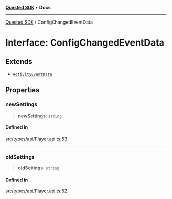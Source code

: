 [**Quested SDK**](../README.md) • **Docs**

***

[Quested SDK](../README.md) / ConfigChangedEventData

# Interface: ConfigChangedEventData

## Extends

- [`ActivityEventData`](ActivityEventData.md)

## Properties

### newSettings

> **newSettings**: `string`

#### Defined in

[src/types/api/Player.api.ts:53](https://github.com/Quested-io/QuestedSDK/blob/d387b089096cdc48cdbe8bba3fb1568d263c8322/src/types/api/Player.api.ts#L53)

***

### oldSettings

> **oldSettings**: `string`

#### Defined in

[src/types/api/Player.api.ts:52](https://github.com/Quested-io/QuestedSDK/blob/d387b089096cdc48cdbe8bba3fb1568d263c8322/src/types/api/Player.api.ts#L52)
